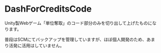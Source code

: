 # DashForCreditsCode
Unity製Webゲーム「単位奪取」のコード部分のみを切り出して上げたものになります。

普段はSCMにてバックアップを管理していますが、ほぼ個人開発のため、あまり活発に活用はしていません。

